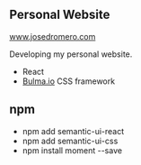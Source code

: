 ## Personal Website
www.josedromero.com

Developing my personal website.

- React
- [Bulma.io](https://bulma.io/) CSS framework

## npm

- npm add semantic-ui-react
- npm add semantic-ui-css
- npm install moment --save
